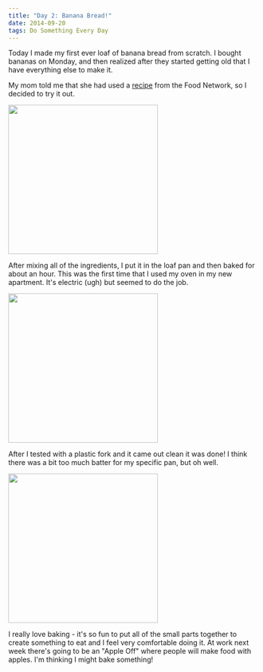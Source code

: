 ```yaml
---
title: "Day 2: Banana Bread!"
date: 2014-09-20
tags: Do Something Every Day
---
```


Today I made my first ever loaf of banana bread from scratch. I bought bananas on Monday, and then realized after they started getting old that I have everything else to make it. 

My mom told me that she had used a [recipe](http://www.foodnetwork.com/recipes/banana-bread-recipe.html) from the Food Network, so I decided to try it out.

<img src="http://www.claudiadadamo.com/photos/ingredients.jpg" width=300px>

After mixing all of the ingredients, I put it in the loaf pan and then baked for about an hour. This was the first time that I used my oven in my new apartment. It's electric (ugh) but seemed to do the job.

<img src="http://www.claudiadadamo.com/photos/before_baking.jpg" width=300px>

After I tested with a plastic fork and it came out clean it was done! I think there was a bit too much batter for my specific pan, but oh well.

<img src="http://www.claudiadadamo.com/photos/after_baking.jpg" width=300px>

I really love baking - it's so fun to put all of the small parts together to create something to eat and I feel very comfortable doing it. At work next week there's going to be an "Apple Off" where people will make food with apples. I'm thinking I might bake something!
